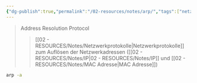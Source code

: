 ```yaml
---
{"dg-publish":true,"permalink":"/02-resources/notes/arp/","tags":["netzwerk/protocol","linux/command","windows/command"],"updated":"2025-03-15T22:09:39.000+01:00"}
---
```


> Address Resolution Protocol
>>[[02 - RESOURCES/Notes/Netzwerkprotokolle\|Netzwerkprotokolle]] zum Auflösen der Netzwerkadressen ([[02 - RESOURCES/Notes/IP\|02 - RESOURCES/Notes/IP]] und [[02 - RESOURCES/Notes/MAC Adresse\|MAC Adresse]])

```sh
arp -a
```
